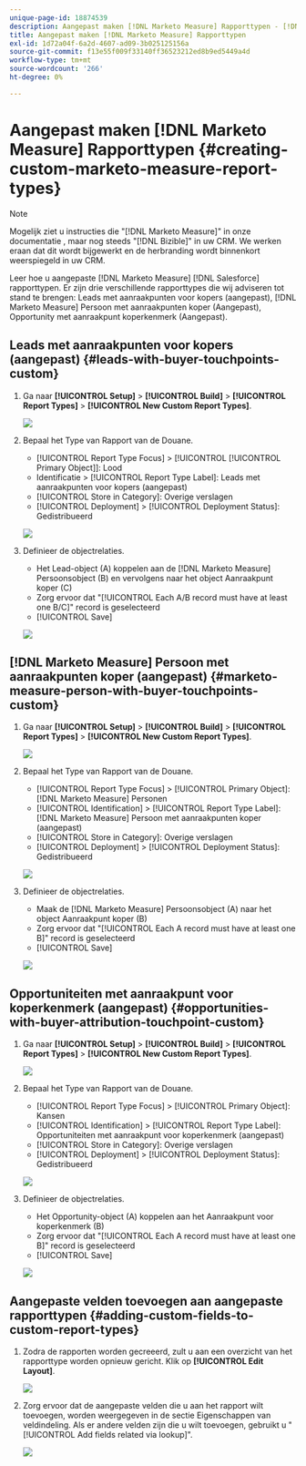 ```yaml
---
unique-page-id: 18874539
description: Aangepast maken [!DNL Marketo Measure] Rapporttypen - [!DNL Marketo Measure] - Productdocumentatie
title: Aangepast maken [!DNL Marketo Measure] Rapporttypen
exl-id: 1d72a04f-6a2d-4607-ad09-3b025125156a
source-git-commit: f13e55f009f33140ff36523212ed8b9ed5449a4d
workflow-type: tm+mt
source-wordcount: '266'
ht-degree: 0%

---
```


# Aangepast maken [!DNL Marketo Measure] Rapporttypen {#creating-custom-marketo-measure-report-types}

>[!NOTE]
>
>Mogelijk ziet u instructies die &quot;[!DNL Marketo Measure]&quot; in onze documentatie , maar nog steeds &quot;[!DNL Bizible]&quot; in uw CRM. We werken eraan dat dit wordt bijgewerkt en de herbranding wordt binnenkort weerspiegeld in uw CRM.

Leer hoe u aangepaste [!DNL Marketo Measure] [!DNL Salesforce] rapporttypen. Er zijn drie verschillende rapporttypes die wij adviseren tot stand te brengen: Leads met aanraakpunten voor kopers (aangepast), [!DNL Marketo Measure] Persoon met aanraakpunten koper (Aangepast), Opportunity met aanraakpunt koperkenmerk (Aangepast).

## Leads met aanraakpunten voor kopers (aangepast) {#leads-with-buyer-touchpoints-custom}

1. Ga naar **[!UICONTROL Setup]** > **[!UICONTROL Build]** > **[!UICONTROL Report Types]** > **[!UICONTROL New Custom Report Types]**.

   ![](assets/1.png)

1. Bepaal het Type van Rapport van de Douane.

   * [!UICONTROL Report Type Focus] > [!UICONTROL [!UICONTROL Primary Object]]: Lood
   * Identificatie > [!UICONTROL Report Type Label]: Leads met aanraakpunten voor kopers (aangepast)
   * [!UICONTROL Store in Category]: Overige verslagen
   * [!UICONTROL Deployment] > [!UICONTROL Deployment Status]: Gedistribueerd

   ![](assets/2.png)

1. Definieer de objectrelaties.

   * Het Lead-object (A) koppelen aan de [!DNL Marketo Measure] Persoonsobject (B) en vervolgens naar het object Aanraakpunt koper (C)
   * Zorg ervoor dat &quot;[!UICONTROL Each A/B record must have at least one B/C]&quot; record is geselecteerd
   * [!UICONTROL Save]

   ![](assets/3.png)

## [!DNL Marketo Measure] Persoon met aanraakpunten koper (aangepast) {#marketo-measure-person-with-buyer-touchpoints-custom}

1. Ga naar **[!UICONTROL Setup]** > **[!UICONTROL Build]** > **[!UICONTROL Report Types]** > **[!UICONTROL New Custom Report Types]**.

   ![](assets/4.png)

1. Bepaal het Type van Rapport van de Douane.

   * [!UICONTROL Report Type Focus] > [!UICONTROL Primary Object]: [!DNL Marketo Measure] Personen
   * [!UICONTROL Identification] > [!UICONTROL Report Type Label]: [!DNL Marketo Measure] Persoon met aanraakpunten koper (aangepast)
   * [!UICONTROL Store in Category]: Overige verslagen
   * [!UICONTROL Deployment] > [!UICONTROL Deployment Status]: Gedistribueerd

   ![](assets/5.png)

1. Definieer de objectrelaties.

   * Maak de [!DNL Marketo Measure] Persoonsobject (A) naar het object Aanraakpunt koper (B)
   * Zorg ervoor dat &quot;[!UICONTROL Each A record must have at least one B]&quot; record is geselecteerd
   * [!UICONTROL Save]

   ![](assets/6.png)

## Opportuniteiten met aanraakpunt voor koperkenmerk (aangepast) {#opportunities-with-buyer-attribution-touchpoint-custom}

1. Ga naar **[!UICONTROL Setup]** > **[!UICONTROL Build]** > **[!UICONTROL Report Types]** > **[!UICONTROL New Custom Report Types]**.

   ![](assets/7.png)

1. Bepaal het Type van Rapport van de Douane.

   * [!UICONTROL Report Type Focus] > [!UICONTROL Primary Object]: Kansen
   * [!UICONTROL Identification] > [!UICONTROL Report Type Label]: Opportuniteiten met aanraakpunt voor koperkenmerk (aangepast)
   * [!UICONTROL Store in Category]: Overige verslagen
   * [!UICONTROL Deployment] > [!UICONTROL Deployment Status]: Gedistribueerd

   ![](assets/8.png)

1. Definieer de objectrelaties.

   * Het Opportunity-object (A) koppelen aan het Aanraakpunt voor koperkenmerk (B)
   * Zorg ervoor dat &quot;[!UICONTROL Each A record must have at least one B]&quot; record is geselecteerd
   * [!UICONTROL Save]

   ![](assets/9.png)

## Aangepaste velden toevoegen aan aangepaste rapporttypen {#adding-custom-fields-to-custom-report-types}

1. Zodra de rapporten worden gecreeerd, zult u aan een overzicht van het rapporttype worden opnieuw gericht. Klik op **[!UICONTROL Edit Layout]**.

   ![](assets/10.png)

1. Zorg ervoor dat de aangepaste velden die u aan het rapport wilt toevoegen, worden weergegeven in de sectie Eigenschappen van veldindeling. Als er andere velden zijn die u wilt toevoegen, gebruikt u &quot;[!UICONTROL Add fields related via lookup]&quot;.

   ![](assets/11.png)
